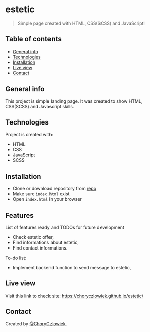 # estetic
> Simple page created with HTML, CSS(SCSS) and JavaScript!

## Table of contents
* [General info](#general-info)
* [Technologies](#technologies)
* [Installation](#installation)
* [Live view](#live-view)
* [Contact](#contact)

## General info
This project is simple landing page. It was created to show HTML, CSS(SCSS) and Javascript skills.

## Technologies
Project is created with:

* HTML
* CSS
* JavaScript
* SCSS

## Installation

* Clone or download repository from [repo](https://github.com/ChoryCzlowiek/estetic.git)
* Make sure ```index.html``` exist
* Open ```index.html``` in your browser

## Features
List of features ready and TODOs for future development
* Check estetic offer,
* Find informations about estetic,
* Find contact informations.

To-do list:
* Implement backend function to send message to estetic,

## Live view
Visit this link to check site: https://choryczlowiek.github.io/estetic/

## Contact
Created by [@ChoryCzlowiek](https://github.com/ChoryCzlowiek).

